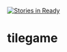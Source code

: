[![Stories in Ready](https://badge.waffle.io/RockyMaxStudios/tilegame.png?label=ready&title=Ready)](https://waffle.io/RockyMaxStudios/tilegame)
# tilegame
